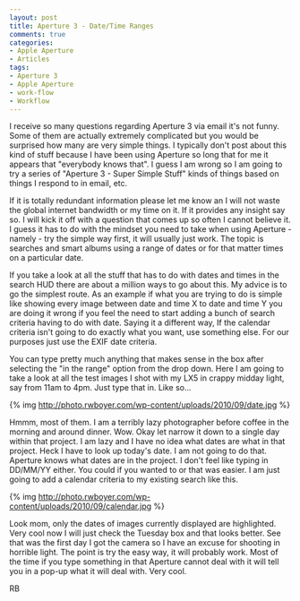 ```yaml
---
layout: post
title: Aperture 3 - Date/Time Ranges
comments: true
categories:
- Apple Aperture
- Articles
tags:
- Aperture 3
- Apple Aperture
- work-flow
- Workflow
---
```

I receive so many questions regarding Aperture 3 via email it's not funny. Some of them are actually extremely complicated but you would be surprised how many are very simple things. I typically don't post about this kind of stuff because I have been using Aperture so long that for me it appears that "everybody knows that". I guess I am wrong so I am going to try a series of "Aperture 3 - Super Simple Stuff" kinds of things based on things I respond to in email, etc.

If it is totally redundant information please let me know an I will not waste the global internet bandwidth or my time on it. If it provides any insight say so. I will kick it off with a question that comes up so often I cannot believe it. I guess it has to do with the mindset you need to take when using Aperture - namely - try the simple way first, it will usually just work. The topic is searches and smart albums using a range of dates or for that matter times on a particular date.

If you take a look at all the stuff that has to do with dates and times in the search HUD there are about a million ways to go about this. My advice is to go the simplest route. As an example if what you are trying to do is simple like showing every image between date and time X to date and time Y you are doing it wrong if you feel the need to start adding a bunch of search criteria having to do with date. Saying it a different way, If the calendar criteria isn't going to do exactly what you want, use something else. For our purposes just use the EXIF date criteria.

You can type pretty much anything that makes sense in the box after selecting the "in the range" option from the drop down. Here I am going to take a look at all the test images I shot with my LX5 in crappy midday light, say from 11am to 4pm. Just type that in. Like so...

{% img http://photo.rwboyer.com/wp-content/uploads/2010/09/date.jpg %}

Hmmm, most of them. I am a terribly lazy photographer before coffee in the morning and around dinner. Wow. Okay let narrow it down to a single day within that project. I am lazy and I have no idea what dates are what in that project. Heck I have to look up today's date. I am not going to do that. Aperture knows what dates are in the project. I don't feel like typing in DD/MM/YY either. You could if you wanted to or that was easier. I am just going to add a calendar criteria to my existing search like this.

{% img http://photo.rwboyer.com/wp-content/uploads/2010/09/calendar.jpg %}

Look mom, only the dates of images currently displayed are highlighted. Very cool now I will just check the Tuesday box and that looks better. See that was the first day I got the camera so I have an excuse for shooting in horrible light. The point is try the easy way, it will probably work. Most of the time if you type something in that Aperture cannot deal with it will tell you in a pop-up what it will deal with. Very cool.

RB